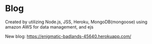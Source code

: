 # Blog

Created by utilizing Node.js, JSS, Heroku, MongoDB(mongoose) using amazon AWS for data management, and ejs 

New blog: https://enigmatic-badlands-45640.herokuapp.com/
